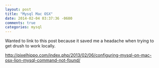 ```yaml
---
layout: post
title: "Mysql Mac OSX"
date: 2014-02-04 03:37:36 -0600
comments: true
categories: mysql
---
```


Wanted to link to this post because it saved me a headache when trying to get drush to work locally.

http://pixelhippo.com/index.php/2013/02/06/configuring-mysql-on-mac-osx-lion-mysql-command-not-found/
